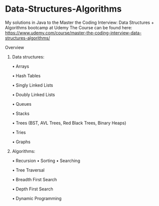 # Data-Structures-Algorithms
My solutions in Java to the Master the Coding Interview: Data Structures + Algorithms bootcamp at Udemy
The Course can be found here: https://www.udemy.com/course/master-the-coding-interview-data-structures-algorithms/

Overview
1. Data structures:

    •	Arrays 

    •	Hash Tables 

    •	Singly Linked Lists 

    •	Doubly Linked Lists 

    •	Queues 

    •	Stacks 

    •	Trees (BST, AVL Trees, Red Black Trees, Binary Heaps) 

    •	Tries 

    •	Graphs 



2. Algorithms:

    •	Recursion 
    •	Sorting 
    •	Searching 

    •	Tree Traversal 

    •	Breadth First Search 

    •	Depth First Search 

    •	Dynamic Programming


